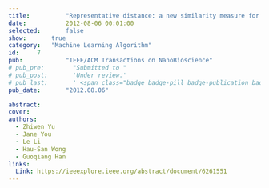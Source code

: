 ```yaml
---
title:          "Representative distance: a new similarity measure for class discovery from gene expression data"
date:           2012-08-06 00:01:00
selected:       false
show:		true
category:	"Machine Learning Algorithm"
id:		7
pub:            "IEEE/ACM Transactions on NanoBioscience"
# pub_pre:        "Submitted to "
# pub_post:       'Under review.'
# pub_last:       ' <span class="badge badge-pill badge-publication badge-success">Spotlight</span>'
pub_date:       "2012.08.06"

abstract:
cover:
authors:
  - Zhiwen Yu
  - Jane You
  - Le Li
  - Hau-San Wong
  - Guoqiang Han
links:
  Link: https://ieeexplore.ieee.org/abstract/document/6261551
---
```

